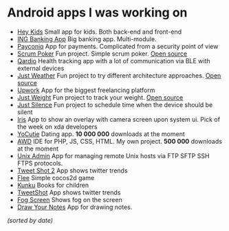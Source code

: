 # Android apps I was working on

* [Hey Kids](https://play.google.com/store/apps/details?id=ro.heykids.povesti.desene.app) Small app for kids. Both back-end and front-end
* [ING Banking App](https://play.google.com/store/apps/details?id=com.ing.mobile) Big banking app. Multi-module.
* [Payconiq](https://play.google.com/store/apps/details?id=com.payconiq.customers) App for payments. Complicated from a security point of view
* [Scrum Poker](https://play.google.com/store/apps/details?id=kidinov.org.scrumpoker) Fun project. Simple scrum poker. [Open source](https://github.com/kidinov/ScrumPoker)
* [Qardio](https://play.google.com/store/apps/details?id=com.getqardio.android) Health tracking app with a lot of communication via BLE with external devices
* [Just Weather](https://play.google.com/store/apps/details?id=org.kidinov.just_weather) Fun project to try different architecture approaches. [Open source](https://github.com/kidinov/weather-app)
* [Upwork](https://play.google.com/store/apps/details?id=com.upwork.android) App for the biggest freelancing platform
* [Just Weight](https://play.google.com/store/apps/details?id=org.kidinov.justweight) Fun project to track your weight. [Open source](https://github.com/kidinov/Just-Weight)
* [Just Silence](https://play.google.com/store/apps/details?id=org.kidinov.justsleep) Fun project to schedule time when the device should be silent
* [Iris](https://forum.xda-developers.com/android/apps-games/beta-iris-walk-using-app-t3086259) App to show an overlay with camera screen upon system ui. Pick of the week on xda developers
* [YoCutie](https://play.google.com/store/apps/details?id=de.appfiction.yocutiegoogle) Dating app. **10 000 000** downloads at the moment
* [AWD](https://play.google.com/store/apps/details?id=org.kidinov.awd) IDE for PHP, JS, CSS, HTML. My own project. **500 000** downloads at the moment
* [Unix Admin](https://play.google.com/store/apps/details?id=org.kidinov.unixadmin) App for managing remote Unix hosts via FTP SFTP SSH FTPS protocols. 
* [Tweet Shot 2](https://play.google.com/store/apps/details?id=org.mediathreat.tweetcinema.app) App shows twitter trends
* [Flee](https://play.google.com/store/apps/details?id=com.gravybaby.flee) Simple cocos2d game
* [Kunku](https://play.google.com/store/apps/details?id=mobi.kunku.app) Books for children
* [TweetShot](https://play.google.com/store/apps/details?id=org.mediathreat.tweetcinema.app) App shows twitter trends
* [Fog Screen](https://play.google.com/store/apps/details?id=com.gravybaby.realfogscreenprank) Shows fog on the screen
* [Draw Your Notes](https://play.google.com/store/apps/details?id=com.notedraw.bos.app) App for drawing notes.

*(sorted by date)*
